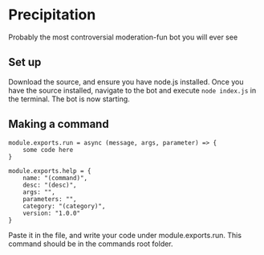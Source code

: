 # Precipitation
Probably the most controversial moderation-fun bot you will ever see

## Set up
Download the source, and ensure you have node.js installed. Once you have the source installed, navigate to the bot and execute `node index.js` in the terminal. The bot is now starting.

## Making a command
```
module.exports.run = async (message, args, parameter) => {
    some code here
}

module.exports.help = {
    name: "(command)",
    desc: "(desc)",
    args: "",
    parameters: "",
    category: "(category)",
    version: "1.0.0"
}

```
Paste it in the file, and write your code under module.exports.run. This command should be in the commands root folder.
